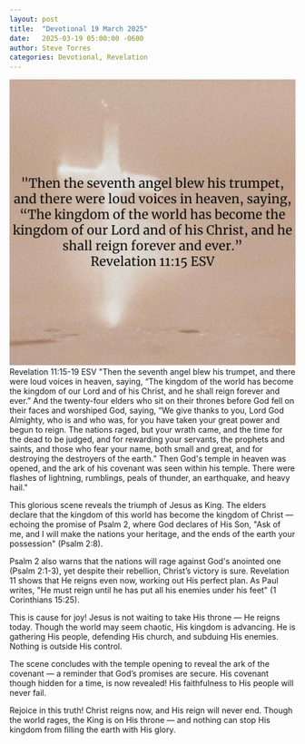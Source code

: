```yaml
---
layout: post
title:  "Devotional 19 March 2025"
date:   2025-03-19 05:00:00 -0600
author: Steve Torres
categories: Devotional, Revelation
---
```

<img src="https://github.com/ElEsteeb/ElEsteeb.github.io/blob/main/images/devotionals/Rev-11_15.jpg?raw=true" alt="Revelation 11:15.jpg" style="max-width: 100%; height: auto;">

<div class="scripture">
Revelation 11:15-19 ESV  
"Then the seventh angel blew his trumpet, and there were loud voices in heaven, saying, “The kingdom of the world has become the kingdom of our Lord and of his Christ, and he shall reign forever and ever.” And the twenty-four elders who sit on their thrones before God fell on their faces and worshiped God, saying,
“We give thanks to you, Lord God Almighty, who is and who was, for you have taken your great power and begun to reign. The nations raged, but your wrath came, and the time for the dead to be judged, and for rewarding your servants, the prophets and saints, and those who fear your name, both small and great,
and for destroying the destroyers of the earth.” Then God's temple in heaven was opened, and the ark of his covenant was seen within his temple. There were flashes of lightning, rumblings, peals of thunder, an earthquake, and heavy hail."
</div>

This glorious scene reveals the triumph of Jesus as King. The elders declare that the kingdom of this world has become the kingdom of Christ — echoing the promise of Psalm 2, where God declares of His Son, "Ask of me, and I will make the nations your heritage, and the ends of the earth your possession" (Psalm 2:8).

Psalm 2 also warns that the nations will rage against God's anointed one (Psalm 2:1-3), yet despite their rebellion, Christ’s victory is sure. Revelation 11 shows that He reigns even now, working out His perfect plan. As Paul writes, "He must reign until he has put all his enemies under his feet" (1 Corinthians 15:25).

This is cause for joy! Jesus is not waiting to take His throne — He reigns today. Though the world may seem chaotic, His kingdom is advancing. He is gathering His people, defending His church, and subduing His enemies. Nothing is outside His control.

The scene concludes with the temple opening to reveal the ark of the covenant — a reminder that God’s promises are secure. His covenant though hidden for a time, is now revealed! His faithfulness to His people will never fail.

Rejoice in this truth! Christ reigns now, and His reign will never end. Though the world rages, the King is on His throne — and nothing can stop His kingdom from filling the earth with His glory.


<script src="https://www.biblegateway.com/public/link-to-us/tooltips/bglinks.js" type="text/javascript"></script>
<script type="text/javascript">
BGLinks.version = "ESV";
BGLinks.linkVerses();
</script>
